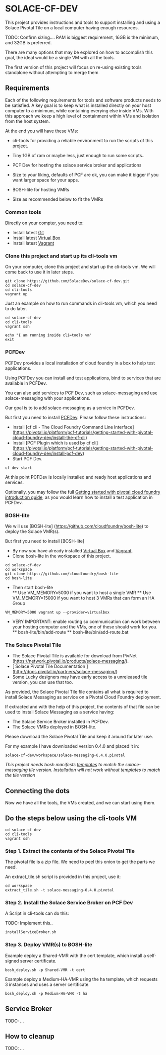 # SOLACE-CF-DEV

This project provides instructions and tools to support installing and using a Solace Pivotal Tile 
on a local computer having enough resources.

TODO: Confirm sizing....
RAM is biggest requirement, 16GB is the minimum, and 32GB is preferred.

There are many options that may be explored on how to accomplish this goal, the ideal would be a single VM
with all the tools. 

The first version of this project will focus on re-using existing tools standalone without attempting to merge them.


## Requirements

Each of the following requirements for tools and software products needs to be satisfied.
A key goal is to keep what is installed directly on your host computer to a minimum, while containing everying else inside VMs.
With this approach we keep a high level of containment within VMs and isolation from the host system.

At the end you will have these VMs:

* cli-tools for providing a reliable environment to run the scripts of this project.
 - Tiny 1GB of ram or maybe less, just enough to run some scripts..
* PCF Dev for hosting the solace service broker and applications
 - Size to your liking, defaults of PCF are ok, you can make it bigger if you want larger space for your apps.
* BOSH-lite for hosting VMRs
 - Size as recommended below to fit the VMRs

### Common tools

Directly on your compter, you need to:

* Install latest [Git](https://git-scm.com/downloads)
* Install latest [Virtual Box](https://www.virtualbox.org/wiki/Downloads)
* Install latest [Vagrant](https://www.vagrantup.com/downloads.htm)

### Clone this project and start up its cli-tools vm

On your computer, clone this project and start up the cli-tools vm. We will come back to use it in later steps.

~~~~
git clone https://github.com/SolaceDev/solace-cf-dev.git
cd solace-cf-dev
cd cli-tools
vagrant up
~~~~

Just an example on how to run commands in cli-tools vm, which you need to do later.
~~~~
cd solace-cf-dev
cd cli-tools
vagrant ssh

echo "I am running inside cli=tools vm"
exit
~~~~


### PCFDev

PCFDev provides a local installation of cloud foundry in a box to help test applications.

Using PCFDev you can install and test applications, bind to services that are available in PCFDev.

You can also add services to PCF Dev, such as solace-messaging and use solace-messaging with your applications.

Our goal is to to add solace-messaging as a service in PCFDev.

But first you need to install [PCFDev](https://pivotal.io/pcf-dev). Please follow these instructions:

* Install [cf cli - The Cloud Foundry Command Line Interface] (https://pivotal.io/platform/pcf-tutorials/getting-started-with-pivotal-cloud-foundry-dev/install-the-cf-cli)
* Install [PCF Plugin which is used by cf cli] (https://pivotal.io/platform/pcf-tutorials/getting-started-with-pivotal-cloud-foundry-dev/install-pcf-dev) 
* Start PCF Dev. 

~~~~
cf dev start
~~~~

At this point PCFDev is locally installed and ready host applications and services.

Optionally, you may follow the full [Getting started with pivotal cloud foundry introduction guide](https://pivotal.io/platform/pcf-tutorials/getting-started-with-pivotal-cloud-foundry-dev/introduction), as you would learn how to install a test application in PCFDev.

### BOSH-lite

We will use [BOSH-lite] (https://github.com/cloudfoundry/bosh-lite) to deploy the Solace VMR(s).

But first you need to install [BOSH-lite]

* By now you have already installed  [Virtual Box](https://www.virtualbox.org/wiki/Downloads) and [Vagrant](https://www.vagrantup.com/downloads.htm).
* Clone bosh-lite in the workspace of this project.

~~~~
cd solace-cf-dev
cd workspace
git clone https://github.com/cloudfoundry/bosh-lite
cd bosh-lite
~~~~

* Then start bosh-lite  
** Use VM_MEMORY=5000 if you want to host a single VMR
** Use VM_MEMORY=15000 if you want to host 3 VMRs that can form an HA Group

~~~~
VM_MEMORY=5000 vagrant up --provider=virtualbox
~~~~

* VERY IMPORTANT: enable routing so communication can work between your hosting computer and the VMs, one of these should work for you.
** bosh-lite/bin/add-route 
** bosh-lite/bin/add-route.bat 

### The Solace Pivotal Tile

- The Solace Pivotal Tile is available for download from PivNet (https://network.pivotal.io/products/solace-messaging/).
- [ Solace Pivotal Tile Documentation ] (http://docs.pivotal.io/partners/solace-messaging/)
- Some Lucky designers may have early access to a unreleased tile version, you can use that too.

As provided, the Solace Pivotal Tile file contains all what is required to install Solace Messaging as service on a Pivotal Cloud Foundry deployment.

If extracted and with the help of this project, the contents of that file can be used to install Solace Messaging as a service having:
* The Solace Service Broker installed in PCFDev.
* The Solace VMRs deployed in BOSH-lite.

Please download the Solace Pivotal Tile and keep it around for later use. 

For my example I have downloaded version 0.4.0 and placed it in:

~~~~
solace-cf-dev/workspace/solace-messaging-0.4.0.pivotal
~~~~

_This project needs bosh manifests [templates](./templates/) to match the solace-messaging tile version. Installation will not work without templates to match the tile version_

## Connecting the dots

Now we have all the tools, the VMs created, and we can start using them.

## Do the steps below using the cli-tools VM 

~~~~
cd solace-cf-dev
cd cli-tools
vagrant ssh
~~~~

### Step 1. Extract the contents of the Solace Pivotal Tile

The pivotal file is a zip file. We need to peel this onion to get the parts we need.

An extract_tile.sh script is provided in this project, use it:

~~~~
cd workspace
extract_tile.sh -t solace-messaging-0.4.0.pivotal
~~~~

### Step 2. Install the Solace Service Broker on PCF Dev

A Script in cli-tools can do this:

TODO: Implement this..
~~~~
installServiceBroker.sh 
~~~~

### Step 3. Deploy VMR(s) to BOSH-lite

Example deploy a Shared-VMR with the cert template, which install a self-signed server certificate.

~~~~
bosh_deploy.sh -p Shared-VMR -t cert
~~~~


Example deploy a Medium-HA-VMR using the ha template, which requests 3 instances and uses a server certificate.

~~~~
bosh_deploy.sh -p Medium-HA-VMR -t ha
~~~~


## Service Broker

TODO: ...

## How to cleanup

TODO: ...
